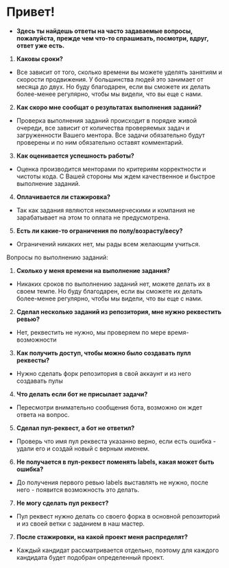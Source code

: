 # Привет!
* __Здесь ты найдешь ответы на часто задаваемые вопросы, пожалуйста, прежде чем что-то спрашивать, посмотри, вдруг, ответ уже есть.__
1) 	**Каковы сроки?** 
- Все зависит от того, сколько времени вы можете уделять занятиям и скорости продвижения. У большинства людей это занимает от месяца до двух. Но буду благодарен, если вы сможете их делать более-менее регулярно, чтобы мы видели, что вы еще с нами.
2) **Как скоро мне сообщат о результатах выполнения заданий?**
- Проверка выполнения заданий происходит в порядке живой очереди, все зависит от количества проверяемых задач и загруженности Вашего ментора. Все задачи обязательно будут проверены и по ним обязательно оставят комментарий.
3) **Как оценивается успешность работы?**
- Оценка производится менторами по критериям корректности и чистоты кода. С Вашей стороны мы ждем качественное и быстрое выполнение заданий.
4) **Оплачивается ли стажировка?**
- Так как задания являются некоммерческими и компания не зарабатывает на этом то оплата не предусмотрена.
5) **Есть ли какие-то ограничения по полу/возрасту/весу?**
- Ограничений никаких нет, мы рады всем желающим учиться.
 
Вопросы по выполнению заданий:
1.	**Сколько у меня времени на выполнение задания?**
- Никаких сроков по выполнению заданий нет, можете делать их в своем темпе. Но буду благодарен, если вы сможете их делать более-менее регулярно, чтобы мы видели, что вы еще с нами.
2.	**Сделал несколько заданий из репозитория, мне нужно реквестить ревью?**
- Нет, реквестить не нужно, мы проверяем по мере время-возможности
3.	**Как получить доступ, чтобы можно было создавать пулл реквесты?** 
- Нужно сделать форк репозитория в свой аккаунт и из него создавать пулы
4.	**Что делать если бот не присылает задачи?**
- Пересмотри внимательно сообщения бота, возможно он ждет ответа на вопрос.
5.	**Сделал пул-реквест, а бот не ответил?**
- Проверь что имя пул реквеста указанно верно, если есть ошибка - удали его и создай новый с верным именем.
6.	**Не получается в пул-реквест поменять labels, какая может быть ошибка?**
- До получения первого ревью labels выставлять не нужно, после него - появится возможность это делать.
7.	**Не могу сделать пул реквест?**
- Пул реквест нужно делать со своего форка в основной репозиторий и из своей ветки с заданием в наш мастер.
7.	**После стажировки, на какой проект меня распределят?**
- Каждый кандидат рассматривается отдельно, поэтому для каждого кандидата будет подобран определенный проект.
